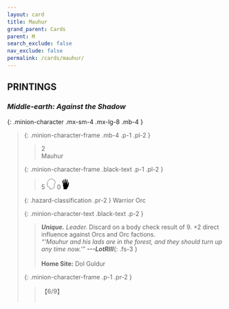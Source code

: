 ```yaml
---
layout: card
title: Mauhur
grand_parent: Cards
parent: M
search_exclude: false
nav_exclude: false
permalink: /cards/mauhur/
---
```


## PRINTINGS


### _Middle-earth: Against the Shadow_

{: .minion-character .mx-sm-4 .mx-lg-8 .mb-4 }
> {: .minion-character-frame .mb-4 .p-1 .pl-2 }
> > <div class="hazard-mp">2</div>
> > <div class="card-name">Mauhur</div>
>
> {: .minion-character-frame .black-text .p-1 .pl-2 }
> > 5 ![](/assets/images/mind.svg) 0![](/assets/images/di.svg)
>
> {: .hazard-classification .pr-2 }
> Warrior Orc
>
> {: .minion-character-text .black-text .p-2 }
> > _**Unique.**_ _Leader._ Discard on a body check result of 9. +2 direct influence against Orcs and Orc factions. <br>_“‘Mauhur and his lads are in the forest, and they should turn up any time now.’”_ ***---&#65279;LotRIII***{: .fs-3 }  <br><br>**Home Site:** Dol Guldur 
>
> {: .minion-character-frame .p-1 .pr-2 }
> > <div class="card-shield">【6/9】</div>
> > <div class="card-corruption-white">&nbsp;</div>
